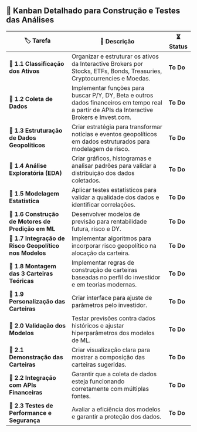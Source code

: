 ## 📌 Kanban Detalhado para Construção e Testes das Análises

| 🏷️ Tarefa | 📌 Descrição | ⏳ Status |
|-----------|------------|-----------|
| **🔹 1.1 Classificação dos Ativos** | Organizar e estruturar os ativos da Interactive Brokers por Stocks, ETFs, Bonds, Treasuries, Cryptocurrencies e Moedas. | **To Do** |
| **🔹 1.2 Coleta de Dados** | Implementar funções para buscar P/Y, DY, Beta e outros dados financeiros em tempo real a partir de APIs da Interactive Brokers e Invest.com. | **To Do** |
| **🔹 1.3 Estruturação de Dados Geopolíticos** | Criar estratégia para transformar notícias e eventos geopolíticos em dados estruturados para modelagem de risco. | **To Do** |
| **🔹 1.4 Análise Exploratória (EDA)** | Criar gráficos, histogramas e analisar padrões para validar a distribuição dos dados coletados. | **To Do** |
| **🔹 1.5 Modelagem Estatística** | Aplicar testes estatísticos para validar a qualidade dos dados e identificar correlações. | **To Do** |
| **🔹 1.6 Construção de Motores de Predição em ML** | Desenvolver modelos de previsão para rentabilidade futura, risco e DY. | **To Do** |
| **🔹 1.7 Integração de Risco Geopolítico nos Modelos** | Implementar algoritmos para incorporar risco geopolítico na alocação da carteira. | **To Do** |
| **🔹 1.8 Montagem das 3 Carteiras Teóricas** | Implementar regras de construção de carteiras baseadas no perfil do investidor e em teorias modernas. | **To Do** |
| **🔹 1.9 Personalização das Carteiras** | Criar interface para ajuste de parâmetros pelo investidor. | **To Do** |
| **🔹 2.0 Validação dos Modelos** | Testar previsões contra dados históricos e ajustar hiperparâmetros dos modelos de ML. | **To Do** |
| **🔹 2.1 Demonstração das Carteiras** | Criar visualização clara para mostrar a composição das carteiras sugeridas. | **To Do** |
| **🔹 2.2 Integração com APIs Financeiras** | Garantir que a coleta de dados esteja funcionando corretamente com múltiplas fontes. | **To Do** |
| **🔹 2.3 Testes de Performance e Segurança** | Avaliar a eficiência dos modelos e garantir a proteção dos dados. | **To Do** |
